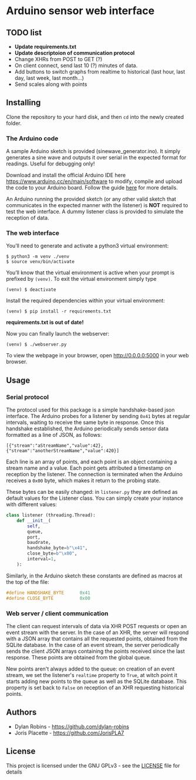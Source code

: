 # Arduino sensor web interface

## TODO list

+ **Update requirements.txt**
+ **Update descriptoion of communication protocol**
+ Change XHRs from POST to GET (?)
+ On client connect, send last 10 (?) minutes of data.  
+ Add buttons to switch graphs from realtime to historical (last hour, last day, last week, last month...)  
+ Send scales along with points

## Installing

Clone the repository to your hard disk, and then `cd` into the newly created
folder.

### The Arduino code

A sample Arduino sketch is provided (sinewave_generator.ino). It simply
generates a sine wave and outputs it over serial in the expected format for
readings. Useful for debugging only!

Download and install the official Arduino IDE here
https://www.arduino.cc/en/main/software to modify, compile and upload the code
to your Arduino board. Follow the guide
[here](https://www.arduino.cc/en/Guide/HomePage) for more details.

An Arduino running the provided sketch (or any other valid sketch that
communicates in the expected manner with the listener) is **NOT** required to test the
web interface. A dummy listener class is provided to simulate the reception of data.

### The web interface

You’ll need to generate and activate a python3 virtual environment:  
```
$ python3 -m venv ./venv
$ source venv/bin/activate
```

You’ll know that the virtual environment is active when your prompt is prefixed
by `(venv)`. To exit the virtual environment simply type  
```
(venv) $ deactivate
```

Install the required dependencies within your virtual environment:  
```
(venv) $ pip install -r requirements.txt
```

**requirements.txt is out of date!**

Now you can finally launch the webserver:  
```
(venv) $ ./webserver.py
```

To view the webpage in your browser, open http://0.0.0.0:5000 in your web
browser.

## Usage

### Serial protocol

The protocol used for this package is a simple handshake-based json interface.
The Arduino probes for a listener by sending `0x41` bytes at regular intervals,
waiting to receive the same byte in response. Once this handshake established,
the Arduino periodically sends sensor data formatted as a line of JSON, as
follows:  
```
[{"stream":"aStreamName","value":42},{"stream":"anotherStreamName","value":420}]
```

Each line is an array of points, and each point is an object containing a stream
name and a value. Each point gets attributed a timestamp on reception by the
listener. The connection is terminated when the Arduino receives a `0x00` byte,
which makes it return to the probing state.

These bytes can be easily changed: in `listener.py` they are defined as default
values for the Listener class. You can simply create your instance with
different values:  
```python
class listener (threading.Thread):
    def __init__(
        self,
        queue,
        port,
        baudrate,
        handshake_byte=b"\x41",
        close_byte=b"\x00",
        interval=1,
    ):
```
Similarly, in the Arduino sketch these constants are defined as macros at the
top of the file:  
```c
#define HANDSHAKE_BYTE      0x41
#define CLOSE_BYTE          0x00
```

### Web server / client communication

The client can request intervals of data via XHR POST requests or open an event
stream with the server. In the case of an XHR, the server will respond with a
JSON array that contains all the requested points, obtained from the SQLite
database. In the case of an event stream, the server periodically sends the
client JSON arrays containing the points received since the last response.
These points are obtained from the global queue.

New points aren't always added to the queue: on creation of an event stream,
we set the listener's `realtime` property to `True`, at witch point it starts
adding new points to the queue as well as the SQLite database. This property is
set back to `False` on reception of an XHR requesting historical points.

## Authors

* Dylan Robins - https://github.com/dylan-robins
* Joris Placette - https://github.com/JorisPLA7

## License

This project is licensed under the GNU GPLv3 - see the [LICENSE](LICENSE) file
for details

